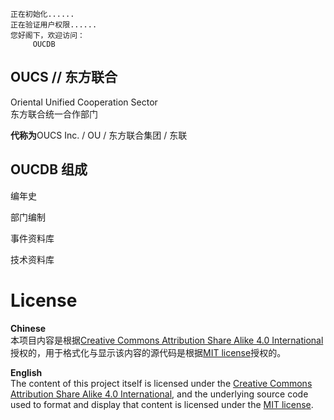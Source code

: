     正在初始化......
    正在验证用户权限......
    您好阁下，欢迎访问：
         OUCDB

## OUCS // 东方联合

Oriental Unified Cooperation Sector  
东方联合统一合作部门

**代称为**OUCS Inc. / OU / 东方联合集团 / 东联 

## OUCDB 组成

编年史

部门编制

事件资料库

技术资料库


# License

**Chinese**  
本项目内容是根据[Creative Commons Attribution Share Alike 4.0 International](https://choosealicense.com/licenses/cc-by-sa-4.0/)授权的，用于格式化与显示该内容的源代码是根据[MIT license](LICENSE.md)授权的。

**English**  
The content of this project itself is licensed under the [Creative Commons Attribution Share Alike 4.0 International](https://choosealicense.com/licenses/cc-by-sa-4.0/), and the underlying source code used to format and display that content is licensed under the [MIT license](LICENSE.md).
